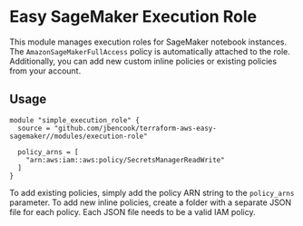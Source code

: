 # Easy SageMaker Execution Role

This module manages execution roles for SageMaker notebook instances. The `AmazonSageMakerFullAccess` policy is automatically attached to the role. Additionally, you can add new custom inline policies or existing policies from your account.

## Usage

```hcl
module "simple_execution_role" {
  source = "github.com/jbencook/terraform-aws-easy-sagemaker//modules/execution-role"

  policy_arns = [
    "arn:aws:iam::aws:policy/SecretsManagerReadWrite"
  ]
}
```

To add existing policies, simply add the policy ARN string to the `policy_arns` parameter. To add new inline policies, create a folder with a separate JSON file for each policy. Each JSON file needs to be a valid IAM policy.
